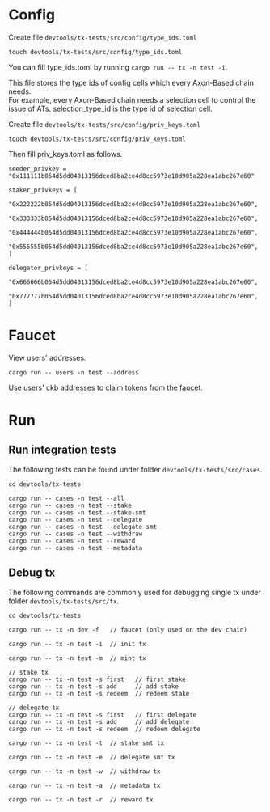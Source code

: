 # Config

Create file `devtools/tx-tests/src/config/type_ids.toml`
```
touch devtools/tx-tests/src/config/type_ids.toml
```
You can fill type_ids.toml by running `cargo run -- tx -n test -i`.  

This file stores the type ids of config cells which every Axon-Based chain needs.  
For example, every Axon-Based chain needs a selection cell to control the issue of ATs. selection_type_id is the type id of selection cell.

Create file `devtools/tx-tests/src/config/priv_keys.toml`
```
touch devtools/tx-tests/src/config/priv_keys.toml
```

Then fill priv_keys.toml as follows.
```
seeder_privkey = "0x111111b054d5dd04013156dced8ba2ce4d8cc5973e10d905a228ea1abc267e60"

staker_privkeys = [
    "0x222222b054d5dd04013156dced8ba2ce4d8cc5973e10d905a228ea1abc267e60",
    "0x333333b054d5dd04013156dced8ba2ce4d8cc5973e10d905a228ea1abc267e60",
    "0x444444b054d5dd04013156dced8ba2ce4d8cc5973e10d905a228ea1abc267e60",
    "0x555555b054d5dd04013156dced8ba2ce4d8cc5973e10d905a228ea1abc267e60",
]

delegator_privkeys = [
    "0x666666b054d5dd04013156dced8ba2ce4d8cc5973e10d905a228ea1abc267e60",
    "0x777777b054d5dd04013156dced8ba2ce4d8cc5973e10d905a228ea1abc267e60",
]
```

# Faucet

View users' addresses.
```
cargo run -- users -n test --address
```

Use users' ckb addresses to claim tokens from the [faucet](https://faucet.nervos.org).

# Run

## Run integration tests

The following tests can be found under folder `devtools/tx-tests/src/cases`.

```
cd devtools/tx-tests

cargo run -- cases -n test --all
cargo run -- cases -n test --stake
cargo run -- cases -n test --stake-smt
cargo run -- cases -n test --delegate
cargo run -- cases -n test --delegate-smt
cargo run -- cases -n test --withdraw
cargo run -- cases -n test --reward
cargo run -- cases -n test --metadata
```

## Debug tx

The following commands are commonly used for debugging single tx under folder `devtools/tx-tests/src/tx`.

```
cd devtools/tx-tests

cargo run -- tx -n dev -f   // faucet (only used on the dev chain)

cargo run -- tx -n test -i  // init tx

cargo run -- tx -n test -m  // mint tx

// stake tx
cargo run -- tx -n test -s first   // first stake
cargo run -- tx -n test -s add     // add stake
cargo run -- tx -n test -s redeem  // redeem stake

// delegate tx
cargo run -- tx -n test -s first   // first delegate
cargo run -- tx -n test -s add     // add delegate
cargo run -- tx -n test -s redeem  // redeem delegate

cargo run -- tx -n test -t  // stake smt tx

cargo run -- tx -n test -e  // delegate smt tx

cargo run -- tx -n test -w  // withdraw tx

cargo run -- tx -n test -a  // metadata tx

cargo run -- tx -n test -r  // reward tx
```
